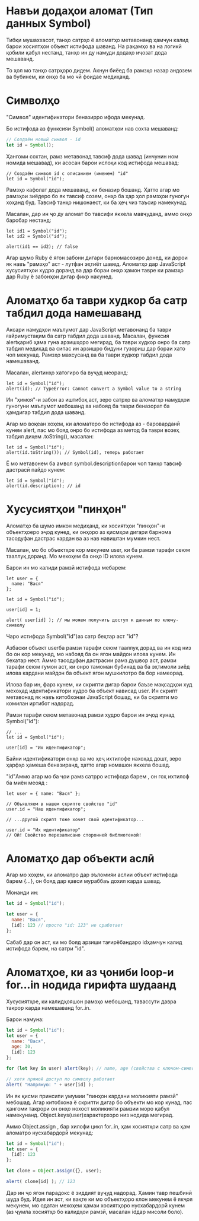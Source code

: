 # Навъи додаҳои аломат (Тип данных Symbol)
Тибқи мушаххасот, танҳо сатрҳо ё аломатҳо метавонанд ҳамчун калид барои хосиятҳои объект истифода шаванд. На рақамҳо ва на логикӣ қобили қабул нестанд, танҳо ин ду намуди додаҳо иҷозат дода мешаванд.

То ҳол мо танҳо сатрҳоро дидем. Акнун биёед ба рамзҳо назар андозем ва бубинем, ки онҳо ба мо чӣ фоидае медиҳанд.

# Символҳо

"Символ" идентификатори беназирро ифода мекунад.

Бо истифода аз функсияи Symbol() аломатҳои нав сохта мешаванд:
```js
// Создаём новый символ - id
let id = Symbol();
```
Ҳангоми сохтан, рамз метавонад тавсиф дода шавад (инчунин ном номида мешавад), ки асосан барои ислоҳи код истифода мешавад:
```JS
// Создаём символ id с описанием (именем) "id"
let id = Symbol("id");
```
Рамзҳо кафолат дода мешаванд, ки беназир бошанд. Ҳатто агар мо рамзҳои зиёдеро бо як тавсиф созем, онҳо ба ҳар ҳол рамзҳои гуногун хоҳанд буд. Тавсиф танҳо нишонаест, ки ба ҳеҷ чиз таъсир намекунад.

Масалан, дар ин ҷо ду аломат бо тавсифи якхела мавҷуданд, аммо онҳо баробар нестанд:
```JS
let id1 = Symbol("id");
let id2 = Symbol("id");

alert(id1 == id2); // false
```
Агар шумо Ruby ё ягон забони дигари барномасозиро донед, ки дорои як навъ "рамзҳо" аст - лутфан эҳтиёт шавед. Аломатҳо дар JavaScript хусусиятҳои худро доранд ва дар бораи онҳо ҳамон тавре ки рамзҳо дар Ruby ё забонҳои дигар фикр накунед.

# Аломатҳо ба таври худкор ба сатр табдил дода намешаванд

Аксари намудҳои маълумот дар JavaScript метавонанд ба таври ғайримустақим ба сатр табдил дода шаванд. Масалан, функсия alertқариб ҳама гуна арзишҳоро мегирад, ба таври худкор онро ба сатр табдил медиҳад ва сипас ин арзишро бидуни гузориш дар бораи хато чоп мекунад. Рамзҳо махсусанд ва ба таври худкор табдил дода намешаванд.

Масалан, alertинҳо хатогиро ба вуҷуд меоранд:
```JS 
let id = Symbol("id");
alert(id); // TypeError: Cannot convert a Symbol value to a string
```
Ин "ҳимоя"-и забон аз иштибоҳ аст, зеро сатрҳо ва аломатҳо намудҳои гуногуни маълумот мебошанд ва набояд ба таври беназорат ба ҳамдигар табдил дода шаванд.

Агар мо воқеан хоҳем, ки аломатеро бо истифода аз - бароварданӣ кунем alert, пас мо бояд онро бо истифода аз метод ба таври возеҳ табдил диҳем .toString(), масалан:
```JS 
let id = Symbol("id");
alert(id.toString()); // Symbol(id), теперь работает
```
Ё мо метавонем ба амвол symbol.descriptionбарои чоп танҳо тавсиф дастрасӣ пайдо кунем:
```JS 
let id = Symbol("id");
alert(id.description); // id
```
# Хусусиятҳои "пинҳон"
Аломатҳо ба шумо имкон медиҳанд, ки хосиятҳои "пинҳон"-и объектҳоеро эҷод кунед, ки онҳоро аз қисмҳои дигари барнома тасодуфан дастрас кардан ва аз нав навиштан мумкин нест.

Масалан, мо бо объектҳое кор мекунем user, ки ба рамзи тарафи сеюм тааллуқ доранд. Мо мехоҳем ба онҳо ID илова кунем.

Барои ин мо калиди рамзӣ истифода мебарем:

```JS 
let user = {
  name: "Вася"
};

let id = Symbol("id");

user[id] = 1;

alert( user[id] ); // мы можем получить доступ к данным по ключу-символу
```
Чаро истифода Symbol("id")аз сатр беҳтар аст "id"?

Азбаски объект userба рамзи тарафи сеюм тааллуқ дорад ва ин код низ бо он кор мекунад, мо набояд ба он ягон майдон илова кунем. Ин бехатар нест. Аммо тасодуфан дастрасии рамз душвор аст, рамзи тарафи сеюм гумон аст, ки онро тамоман бубинад ва ба эҳтимоли зиёд илова кардани майдон ба объект ягон мушкилотро ба бор намеорад.

Илова бар ин, фарз кунем, ки скрипти дигар барои баъзе мақсадҳои худ мехоҳад идентификатори худро ба объект нависад user. Ин скрипт метавонад як навъ китобхонаи JavaScript бошад, ки ба скрипти мо комилан иртибот надорад.

Рамзи тарафи сеюм метавонад рамзи худро барои ин эҷод кунад Symbol("id"):
```JS 
// ...
let id = Symbol("id");

user[id] = "Их идентификатор";
```
Байни идентификатори онҳо ва мо ҳеҷ ихтилофе нахоҳад дошт, зеро ҳарфҳо ҳамеша беназиранд, ҳатто агар номашон якхела бошад.

"id"Аммо агар мо ба ҷои рамз сатрро истифода барем , он гоҳ ихтилоф ба миён меояд :
```JS 
let user = { name: "Вася" };

// Объявляем в нашем скрипте свойство "id"
user.id = "Наш идентификатор";

// ...другой скрипт тоже хочет свой идентификатор...

user.id = "Их идентификатор"
// Ой! Свойство перезаписано сторонней библиотекой!
```
# Аломатҳо дар объекти аслӣ
Агар мо хоҳем, ки аломатро дар эъломияи аслии объект истифода барем {...}, он бояд дар қавси мураббаъ дохил карда шавад.

Монанди ин:
```js 
let id = Symbol("id");

let user = {
  name: "Вася",
  [id]: 123 // просто "id: 123" не сработает
};
```
Сабаб дар он аст, ки мо бояд арзиши тағирёбандаро idҳамчун калид истифода барем, на сатри "id".

# Аломатҳое, ки аз ҷониби loop-и for…in  нодида гирифта шудаанд
Хусусиятҳое, ки калидҳояшон рамзҳо мебошанд, тавассути давра такрор карда намешаванд for..in.

Барои намуна:

```js
let id = Symbol("id");
let user = {
  name: "Вася",
  age: 30,
  [id]: 123
};

for (let key in user) alert(key); // name, age (свойства с ключом-символом нет среди перечисленных)

// хотя прямой доступ по символу работает
alert( "Напрямую: " + user[id] );
```
Ин як қисми принсипи умумии "пинҳон кардани моликияти рамзӣ" мебошад. Агар китобхона ё скрипти дигар бо объекти мо кор кунад, пас ҳангоми такрори он онҳо нохост моликияти рамзии моро қабул намекунанд. Object.keys(user)характерхоро низ нодида мегирад.

Аммо Object.assign , бар хилофи цикл for..in, ҳам хосиятҳои сатр ва ҳам аломатро нусхабардорӣ мекунад:
```js 
let id = Symbol("id");
let user = {
  [id]: 123
};

let clone = Object.assign({}, user);

alert( clone[id] ); // 123
```
Дар ин ҷо ягон парадокс ё зиддият вуҷуд надорад. Ҳамин тавр пешбинӣ шуда буд. Идея ин аст, ки вақте ки мо объектҳоро клон мекунем ё якҷоя мекунем, мо одатан мехоҳем ҳамаи хосиятҳоро нусхабардорӣ кунем (аз ҷумла хосиятҳо бо калидҳои рамзӣ, масалан idдар мисоли боло).

